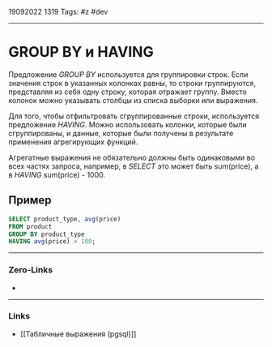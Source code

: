 19092022 1319
Tags: #z #dev

---
# GROUP BY и HAVING

Предложение *GROUP BY* используется для группировки строк. Если значения строк в указанных колонках равны, то строки группируются, представляя из себя одну строку, которая отражает группу. Вместо колонок можно указывать столбцы из списка выборки или выражения.

Для того, чтобы отфильтровать сгруппированные строки, используется предложение *HAVING*. Можно использовать колонки, которые были сгруппированы, и данные, которые были получены в результате применения агрегирующих функций.

Агрегатные выражения не обязательно должны быть одинаковыми во всех частях запроса, например, в *SELECT* это может быть sum(price), а в *HAVING* sum(price) - 1000.

## Пример

```sql
SELECT product_type, avg(price)
FROM product
GROUP BY product_type
HAVING avg(price) > 100;
```

---
### Zero-Links
- 

---
### Links
- [[Табличные выражения (pgsql)]]